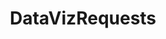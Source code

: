 ---
title: DataVizRequests
crosslinks:
- SampleSize
- Poem_for_your_sprog
- datascience
- crosspost
- EatCheapAndHealthy
- datasets
---
